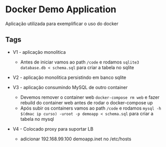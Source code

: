 # Docker Demo Application

Aplicação utilizada para exemplificar o uso do docker


## Tags

 - V1 - aplicação monolitica
    - Antes de iniciar vamos ao path `/code` e rodamos `sqlite3 database.db < schema.sql` para criar a tabela no sqlite

 - V2 - aplicação monolitica persistindo em banco sqlite

 - V3 - aplicação consumindo MySQL de outro container
    - Devemos remover o container web `docker-compose rm web` e fazer rebuild do container web antes de rodar o docker-compose up
    - Após subir os containers vamos ao path `/code` e rodamos `mysql -h $(dmac ip curso) -uroot -p demoapp < schema.sql` para criar a tabela no mysql
 - V4 - Colocado proxy para suportar LB
    - adicionar 192.168.99.100  demoapp.inet no /etc/hosts